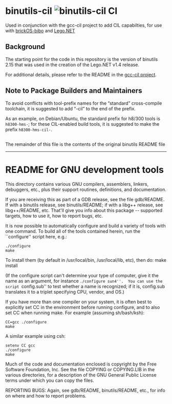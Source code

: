 # binutils-cil  ![binutils-cil CI](https://github.com/BrickBot/binutils-cil/workflows/binutils-cil%20CI/badge.svg)
Used in conjunction with the gcc-cil project to add CIL capabilties, for use with
[brickOS-bibo](https://github.com/BrickBot/brickOS-bibo) and [Lego.NET](https://github.com/BrickBot/gcc-cil)


## Background
The starting point for the code in this repository is the version of
binutils 2.15 that was used in the creation of the Lego.NET v1.4 release.


For additional details, please refer to the README in the [gcc-cil project](https://github.com/BrickBot/gcc-cil).

## Note to Package Builders and Maintainers
To avoid conflicts with tool-prefix names for the “standard” cross-compile toolchain,
it is suggested to add “-cil” to the end of the prefix.

As an example, on Debian/Ubuntu, the standard prefix for h8/300 tools is `h8300-hms-`;
for these CIL-enabled build tools, it is suggested to make the prefix `h8300-hms-cil-`.


## 

The remainder of this file is the contents of the original binutils README file

* * *

# README for GNU development tools

This directory contains various GNU compilers, assemblers, linkers, 
debuggers, etc., plus their support routines, definitions, and documentation.

If you are receiving this as part of a GDB release, see the file gdb/README.
If with a binutils release, see binutils/README;  if with a libg++ release,
see libg++/README, etc.  That'll give you info about this
package -- supported targets, how to use it, how to report bugs, etc.

It is now possible to automatically configure and build a variety of
tools with one command.  To build all of the tools contained herein,
run the ``configure'' script here, e.g.:

	./configure 
	make

To install them (by default in /usr/local/bin, /usr/local/lib, etc),
then do:
	make install

(If the configure script can't determine your type of computer, give it
the name as an argument, for instance ``./configure sun4''.  You can
use the script ``config.sub'' to test whether a name is recognized; if
it is, config.sub translates it to a triplet specifying CPU, vendor,
and OS.)

If you have more than one compiler on your system, it is often best to
explicitly set CC in the environment before running configure, and to
also set CC when running make.  For example (assuming sh/bash/ksh):

	CC=gcc ./configure
	make

A similar example using csh:

	setenv CC gcc
	./configure
	make

Much of the code and documentation enclosed is copyright by
the Free Software Foundation, Inc.  See the file COPYING or
COPYING.LIB in the various directories, for a description of the
GNU General Public License terms under which you can copy the files.

REPORTING BUGS: Again, see gdb/README, binutils/README, etc., for info
on where and how to report problems.
